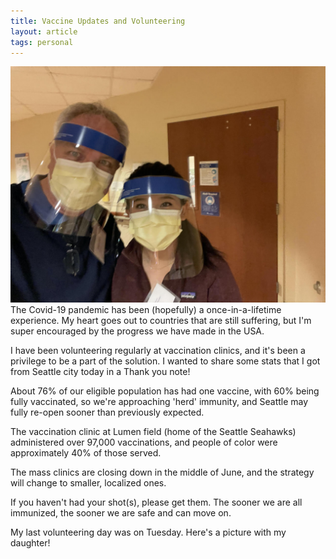```yaml
---
title: Vaccine Updates and Volunteering
layout: article
tags: personal 
---
```

![Laurence and Claudia](/assets/volunteer.jpg)
The Covid-19 pandemic has been (hopefully) a once-in-a-lifetime experience. My heart goes out to countries that are still suffering, but I'm super encouraged by the progress we have made in the USA.

I have been volunteering regularly at vaccination clinics, and it's been a privilege to be a part of the solution. I wanted to share some stats that I got from Seattle city today in a Thank you note!

About 76% of our eligible population has had one vaccine, with 60% being fully vaccinated, so we're approaching 'herd' immunity, and Seattle may fully re-open sooner than previously expected.

The vaccination clinic at Lumen field (home of the Seattle Seahawks) administered over 97,000 vaccinations, and people of color were approximately 40% of those served. 

The mass clinics are closing down in the middle of June, and the strategy will change to smaller, localized ones. 

If you haven't had your shot(s), please get them. The sooner we are all immunized, the sooner we are safe and can move on.

My last volunteering day was on Tuesday. Here's a picture with my daughter!





